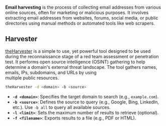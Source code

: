 **Email harvesting** is the process of collecting email addresses from various online sources, often for marketing or malicious purposes. It involves extracting email addresses from websites, forums, social media, or public directories using manual methods or automated tools like web scrapers.

## Harvester

[theHarvester](https://github.com/laramies/theHarvester) is a simple to use, yet powerful tool designed to be used during the reconnaissance stage of a red team assessment or penetration test. It performs open source intelligence (OSINT) gathering to help determine  a domain's external threat landscape. The tool gathers names, emails, IPs, subdomains, and URLs by using  
multiple public resources.

```bash
theHarvester -d <domain> -b <source>
```

- **`-d <domain>`**: Specifies the target domain to search (e.g., `example.com`).
- **`-b <source>`**: Defines the source to query (e.g., Google, Bing, LinkedIn, etc.). Use `-b all` to query all available sources.
- **`-l <limit>`**: Sets the maximum number of results to retrieve (optional).
- **`-f <filename>`**: Exports results to a file (e.g., PDF or HTML).